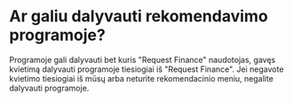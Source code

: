# Ar galiu dalyvauti rekomendavimo programoje?

Programoje gali dalyvauti bet kuris "Request Finance" naudotojas, gavęs kvietimą dalyvauti programoje tiesiogiai iš "Request Finance". Jei negavote kvietimo tiesiogiai iš mūsų arba neturite rekomendacinio meniu, negalite dalyvauti programoje.
